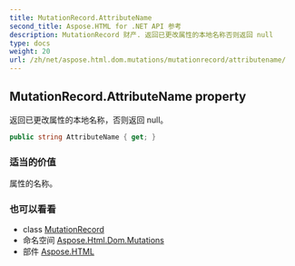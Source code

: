 ```yaml
---
title: MutationRecord.AttributeName
second_title: Aspose.HTML for .NET API 参考
description: MutationRecord 财产. 返回已更改属性的本地名称否则返回 null
type: docs
weight: 20
url: /zh/net/aspose.html.dom.mutations/mutationrecord/attributename/
---
```

## MutationRecord.AttributeName property

返回已更改属性的本地名称，否则返回 null。

```csharp
public string AttributeName { get; }
```

### 适当的价值

属性的名称。

### 也可以看看

* class [MutationRecord](../)
* 命名空间 [Aspose.Html.Dom.Mutations](../../mutationrecord/)
* 部件 [Aspose.HTML](../../../)


